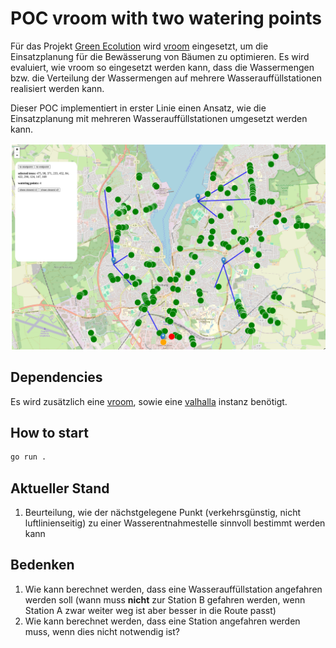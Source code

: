 # POC vroom with two watering points

Für das Projekt [Green Ecolution](https://green-ecolution.de) wird [vroom](http://vroom-project.org/) eingesetzt, um die Einsatzplanung für die Bewässerung von Bäumen zu optimieren. Es wird evaluiert, wie vroom so eingesetzt werden kann, dass die Wassermengen bzw. die Verteilung der Wassermengen auf mehrere Wasserauffüllstationen realisiert werden kann. 

Dieser POC implementiert in erster Linie einen Ansatz, wie die Einsatzplanung mit mehreren Wasserauffüllstationen umgesetzt werden kann.

![image](docs/showcase-v0.png)

## Dependencies
Es wird zusätzlich eine [vroom](http://vroom-project.org/), sowie eine [valhalla](https://valhalla.github.io/valhalla/) instanz benötigt.

## How to start
```bash
go run .
```

## Aktueller Stand
1. Beurteilung, wie der nächstgelegene Punkt (verkehrsgünstig, nicht luftlinienseitig) zu einer Wasserentnahmestelle sinnvoll bestimmt werden kann

## Bedenken
1. Wie kann berechnet werden, dass eine Wasserauffüllstation angefahren werden soll (wann muss **nicht** zur Station B gefahren werden, wenn Station A zwar weiter weg ist aber besser in die Route passt)
2. Wie kann berechnet werden, dass eine Station angefahren werden muss, wenn dies nicht notwendig ist?

